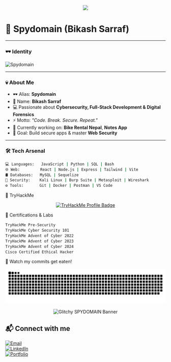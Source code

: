 <p align="center">
  <img src="https://capsule-render.vercel.app/api?type=rect&color=gradient&height=200&section=header&text=SPYDOMAIN&fontSize=60&fontColor=00FF00&animation=fadeIn&fontAlignY=35&desc=Bikash%20Sarraf%20⚡&descAlignY=60&descAlign=50" />
</p>



# 🐉 Spydomain (Bikash Sarraf)

---

### 🕶️ Identity
![Spydomain](https://readme-typing-svg.herokuapp.com?font=Fira+Code&weight=700&size=30&duration=2500&pause=500&color=FF00FF&center=true&vCenter=true&width=600&lines=SPYDOMAIN;Bikash+Sarraf;>_Code+Breaker;>_Bug+Bounty+Hunter;>_Pentester;>_Secure+Coder)

---

### 💀 About Me
- 🕶️ Alias: **Spydomain**
- 👤 Name: **Bikash Sarraf**
- 💻 Passionate about **Cybersecurity, Full-Stack Development & Digital Forensics**
- ⚡ Motto: *"Code. Break. Secure. Repeat."*
- 🌱 Currently working on: **Bike Rental Nepal**, **Notes App**
- 🎯 Goal: Build secure apps & master **Web Security**

---

### 🛠️ Tech Arsenal
```bash
💻 Languages:   JavaScript | Python | SQL | Bash
🌐 Web:         React | Node.js | Express | Tailwind | Vite
🛢️ Databases:   MySQL | Sequelize
🔐 Security:    Kali Linux | Burp Suite | Metasploit | Wireshark
⚙️ Tools:       Git | Docker | Postman | VS Code
```
🔗 TryHackMe
<p align="center">
  <a href="https://tryhackme.com/p/bikashsarraf" target="_blank">
    <img src="https://tryhackme.com/api/v2/badges/public-profile?userPublicId=3289980"  alt="TryHackMe Profile Badge" />
  </a>
</p>

📄 Certifications & Labs
```bash
TryHackMe Pre-Security
TryHackMe Cyber Security 101
TryHackMe Advent of Cyber 2022
TryHackMe Advent of Cyber 2023
TryHackMe Advent of Cyber 2024
Cisco Certified Ethical Hacker
```


🐍 Watch my commits get eaten!
<p align="center">
  <img src="https://raw.githubusercontent.com/Platane/snk/output/github-contribution-grid-snake.svg" alt="Snake animation as background" width="1000"/>
</p>

<p align="center">
  <img src="https://raw.githubusercontent.com/kyechan99/capsule-render/master/demo/Marquee.gif" alt="Glitchy SPYDOMAIN Banner" width="800"/>
</p>


## 📬 Connect with me  

[![Email](https://img.shields.io/badge/Email-D14836?style=for-the-badge&logo=gmail&logoColor=white)](mailto:bikashsarraf83@gmail.com)  
[![LinkedIn](https://img.shields.io/badge/LinkedIn-0077B5?style=for-the-badge&logo=linkedin&logoColor=white)](https://www.linkedin.com/in/bikash-sarraf-683787320/)  
[![Portfolio](https://img.shields.io/badge/Portfolio-000000?style=for-the-badge&logo=vercel&logoColor=white)](https://www.bikashkumarsarraf.com.np)  

